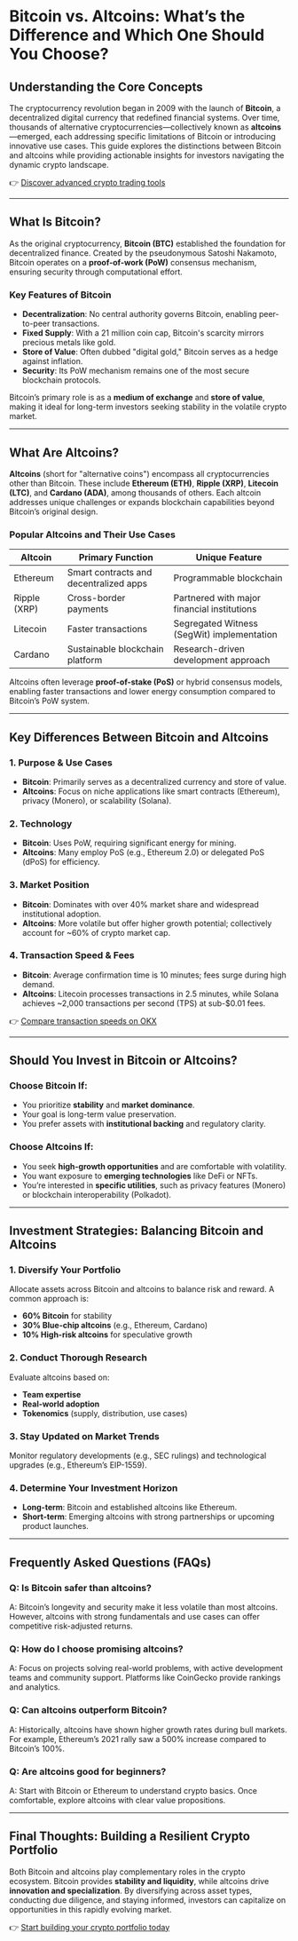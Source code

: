 # Bitcoin vs. Altcoins: What’s the Difference and Which One Should You Choose?

## Understanding the Core Concepts

The cryptocurrency revolution began in 2009 with the launch of **Bitcoin**, a decentralized digital currency that redefined financial systems. Over time, thousands of alternative cryptocurrencies—collectively known as **altcoins**—emerged, each addressing specific limitations of Bitcoin or introducing innovative use cases. This guide explores the distinctions between Bitcoin and altcoins while providing actionable insights for investors navigating the dynamic crypto landscape.

👉 [Discover advanced crypto trading tools](https://bit.ly/okx-bonus)

---

## What Is Bitcoin?

As the original cryptocurrency, **Bitcoin (BTC)** established the foundation for decentralized finance. Created by the pseudonymous Satoshi Nakamoto, Bitcoin operates on a **proof-of-work (PoW)** consensus mechanism, ensuring security through computational effort.

### Key Features of Bitcoin
- **Decentralization**: No central authority governs Bitcoin, enabling peer-to-peer transactions.
- **Fixed Supply**: With a 21 million coin cap, Bitcoin's scarcity mirrors precious metals like gold.
- **Store of Value**: Often dubbed "digital gold," Bitcoin serves as a hedge against inflation.
- **Security**: Its PoW mechanism remains one of the most secure blockchain protocols.

Bitcoin’s primary role is as a **medium of exchange** and **store of value**, making it ideal for long-term investors seeking stability in the volatile crypto market.

---

## What Are Altcoins?

**Altcoins** (short for "alternative coins") encompass all cryptocurrencies other than Bitcoin. These include **Ethereum (ETH)**, **Ripple (XRP)**, **Litecoin (LTC)**, and **Cardano (ADA)**, among thousands of others. Each altcoin addresses unique challenges or expands blockchain capabilities beyond Bitcoin’s original design.

### Popular Altcoins and Their Use Cases
| Altcoin       | Primary Function                          | Unique Feature                          |
|---------------|-------------------------------------------|------------------------------------------|
| Ethereum      | Smart contracts and decentralized apps    | Programmable blockchain                  |
| Ripple (XRP)  | Cross-border payments                     | Partnered with major financial institutions |
| Litecoin      | Faster transactions                       | Segregated Witness (SegWit) implementation |
| Cardano       | Sustainable blockchain platform           | Research-driven development approach     |

Altcoins often leverage **proof-of-stake (PoS)** or hybrid consensus models, enabling faster transactions and lower energy consumption compared to Bitcoin’s PoW system.

---

## Key Differences Between Bitcoin and Altcoins

### 1. **Purpose & Use Cases**
- **Bitcoin**: Primarily serves as a decentralized currency and store of value.
- **Altcoins**: Focus on niche applications like smart contracts (Ethereum), privacy (Monero), or scalability (Solana).

### 2. **Technology**
- **Bitcoin**: Uses PoW, requiring significant energy for mining.
- **Altcoins**: Many employ PoS (e.g., Ethereum 2.0) or delegated PoS (dPoS) for efficiency.

### 3. **Market Position**
- **Bitcoin**: Dominates with over 40% market share and widespread institutional adoption.
- **Altcoins**: More volatile but offer higher growth potential; collectively account for ~60% of crypto market cap.

### 4. **Transaction Speed & Fees**
- **Bitcoin**: Average confirmation time is 10 minutes; fees surge during high demand.
- **Altcoins**: Litecoin processes transactions in 2.5 minutes, while Solana achieves ~2,000 transactions per second (TPS) at sub-$0.01 fees.

👉 [Compare transaction speeds on OKX](https://bit.ly/okx-bonus)

---

## Should You Invest in Bitcoin or Altcoins?

### Choose Bitcoin If:
- You prioritize **stability** and **market dominance**.
- Your goal is long-term value preservation.
- You prefer assets with **institutional backing** and regulatory clarity.

### Choose Altcoins If:
- You seek **high-growth opportunities** and are comfortable with volatility.
- You want exposure to **emerging technologies** like DeFi or NFTs.
- You’re interested in **specific utilities**, such as privacy features (Monero) or blockchain interoperability (Polkadot).

---

## Investment Strategies: Balancing Bitcoin and Altcoins

### 1. **Diversify Your Portfolio**
Allocate assets across Bitcoin and altcoins to balance risk and reward. A common approach is:
- **60% Bitcoin** for stability
- **30% Blue-chip altcoins** (e.g., Ethereum, Cardano)
- **10% High-risk altcoins** for speculative growth

### 2. **Conduct Thorough Research**
Evaluate altcoins based on:
- **Team expertise**
- **Real-world adoption**
- **Tokenomics** (supply, distribution, use cases)

### 3. **Stay Updated on Market Trends**
Monitor regulatory developments (e.g., SEC rulings) and technological upgrades (e.g., Ethereum’s EIP-1559).

### 4. **Determine Your Investment Horizon**
- **Long-term**: Bitcoin and established altcoins like Ethereum.
- **Short-term**: Emerging altcoins with strong partnerships or upcoming product launches.

---

## Frequently Asked Questions (FAQs)

### Q: Is Bitcoin safer than altcoins?
A: Bitcoin’s longevity and security make it less volatile than most altcoins. However, altcoins with strong fundamentals and use cases can offer competitive risk-adjusted returns.

### Q: How do I choose promising altcoins?
A: Focus on projects solving real-world problems, with active development teams and community support. Platforms like CoinGecko provide rankings and analytics.

### Q: Can altcoins outperform Bitcoin?
A: Historically, altcoins have shown higher growth rates during bull markets. For example, Ethereum’s 2021 rally saw a 500% increase compared to Bitcoin’s 100%.

### Q: Are altcoins good for beginners?
A: Start with Bitcoin or Ethereum to understand crypto basics. Once comfortable, explore altcoins with clear value propositions.

---

## Final Thoughts: Building a Resilient Crypto Portfolio

Both Bitcoin and altcoins play complementary roles in the crypto ecosystem. Bitcoin provides **stability and liquidity**, while altcoins drive **innovation and specialization**. By diversifying across asset types, conducting due diligence, and staying informed, investors can capitalize on opportunities in this rapidly evolving market.

👉 [Start building your crypto portfolio today](https://bit.ly/okx-bonus)